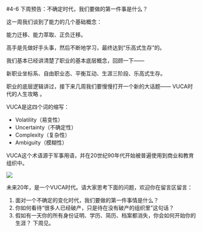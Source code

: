 #4-6 下周预告：不确定时代，我们要做的第一件事是什么？

这一周我们谈到了能力的几个基础概念：

能力迁移、能力萃取、正负迁移。

高手是先做好手头事，然后不断地学习，最终达到“乐高式生存”的。

我们基本已经讲清楚了职业的基本底层概念，回顾一下——

新职业坐标系、自由职业态、平衡互动、生涯三阶段、乐高式生存。

职业的底层逻辑讲过，接下来几周我们要慢慢打开一个新的大话题—— VUCA时代的人生攻略 。

VUCA是这四个词的缩写：
- Volatility（易变性）
- Uncertainty（不确定性）
- Complexity（复杂性）
- Ambiguity（模糊性）

VUCA这个术语源于军事用语，并在20世纪90年代开始被普遍使用到商业和教育组织中。

![](./_image/WechatIMG43.png)

未来20年，是一个VUCA时代。请大家思考下面的问题，欢迎你在留言区留言：
1. 面对一个不确定的变化时代，我们要做的第一件事情是什么？
2. 你如何看待“很多人已经破产，只是待在没有破产的组织里”这句话？
3. 假如有一天你的所有身份证明、学历、简历、档案都消失，你会如何开始你的生涯？
下周见。